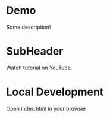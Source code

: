 # Demo

Some description!

# SubHeader

Watch tutorial on YouTube.

# Local Development

Open index.html in your browser
